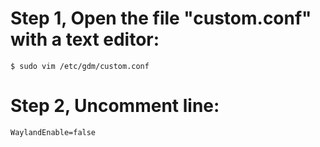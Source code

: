 # Step 1, Open the file "custom.conf" with a text editor:

    $ sudo vim /etc/gdm/custom.conf

# Step 2, Uncomment line:

    WaylandEnable=false

